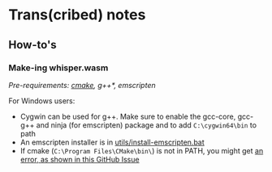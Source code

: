 # Trans(cribed) notes



## How-to's
### Make-ing whisper.wasm

*Pre-requirements: [cmake](https://cmake.org/download/#latest), g++\*, emscripten*

For Windows users:
- Cygwin can be used for g++. Make sure to enable the gcc-core, gcc-g++ and ninja (for emscripten) package and to add `C:\cygwin64\bin` to path
- An emscripten installer is in [utils/install-emscripten.bat](utils/install-emscripten.bat)
- If cmake (`C:\Program Files\CMake\bin\`) is not in PATH, you might get [an error, as shown in this GitHub Issue](https://github.com/emscripten-core/emscripten/issues/18583#issuecomment-1401160138)

```bash

```
